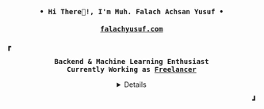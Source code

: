 <h4 align="center" id="begin"><samp>• Hi There👋!, I'm <b><a>Muh. Falach Achsan Yusuf</a> •</b></h4>
<h4 align="center" id="begin"><samp><b><a href="">falachyusuf.com</a></h4>

<p><b>&#9487</b></p>

<p align="center"><samp>
Backend & Machine Learning Enthusiast
<br>
Currently Working as <b><a href="">Freelancer</a></b>
</samp></p>

<details align="center" id="details">
   <p align="center">
     <p><b><samp>My Skills</samp></b></p></b>
     <p align="center">
     <a href="#"><img alt="HTML5" src="https://img.shields.io/badge/HTML5%20-%E34F26.svg?&style=for-the-badge&color=orange&logo=html5&logoColor=white"/></a>
     <a href="#"><img alt="CSS3" src="https://img.shields.io/badge/CSS3%20-%E34F26.svg?&style=for-the-badge&color=blue&logo=css3&logoColor=white"/></a>
     <a href="#"><img alt="JavaScript" src="https://img.shields.io/badge/JavaScript%20-%E34F26.svg?&style=for-the-badge&color=yellow&logo=JavaScript&logoColor=white"/></a>
<a href="#"><img alt="Docker" src="https://img.shields.io/badge/docker-%230db7ed.svg?style=for-the-badge&logo=docker&logoColor=white"/></a>
<!--      <a href="#"><img alt="Python" src="https://img.shields.io/badge/Python%20-%E34F26.svg?&style=for-the-badge&color=blue&logo=python&logoColor=white"/></a> -->
     <a href="#"><img alt="Git" src="https://img.shields.io/badge/git%20-%23F05033.svg?&style=for-the-badge&logo=git&logoColor=white"/></a>
     <a href="#"><img alt="GCP" src="https://img.shields.io/badge/GCP%20-%E34F26.svg?&style=for-the-badge&color=red&logo=googlecloud&logoColor=white"/></a>
     </p>
     <p id="med"><b><samp>My Social Media</samp></b></p>
     <p align="center">
     <a href="https://www.instagram.com/falachyusuf_/"><img src="https://img.shields.io/badge/Instagram-E4405F?style=for-the-badge&logo=instagram&logoColor=white"></a>
     <a href="https://www.linkedin.com/in/falachyusuf/"><img src="https://img.shields.io/badge/LinkedIn-0077B5?style=for-the-badge&logo=linkedin&logoColor=white"></a>
     <a href="https://twitter.com/123Terbaaangggg"><img src="https://img.shields.io/badge/Twitter-1DA1F2?style=for-the-badge&logo=twitter&logoColor=white"></a>
     </p>
     <p id="med"><b><samp>My Github Stats</samp></b></p>
     <img src="https://github-readme-stats.vercel.app/api?username=falachyusuf&show_icons=true&hide_border=true&hide=issues&title_color=5391FE&icon_color=000000&text_color=555"></img><br>
    <p align="center">════════<br></p>
    <p align="center"><b><samp>"When you stop learning, you stop growing." <br>- Albert Einstein</samp></b></p>
    <samp>
    <p align="center">════════<br></p>
</samp>
  </p>
   ### Stats:
<p align=left> <img src=https://komarev.com/ghpvc/?username=fakhriyalfians alt=fakhriyalfians /> </p>

<img src="https://github-readme-stats.vercel.app/api/top-langs?username=fakhriyalfians&locale=en&hide_title=false&layout=compact&card_width=320&langs_count=6&theme=dracula&hide_border=true&order=2&hide=css,scss,html" height="150" alt="languages graph"  />
</details>
  
</details>

<p align="right"><b>&#9499</b></p>
